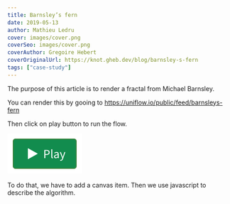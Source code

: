```yaml
---
title: Barnsley’s fern
date: 2019-05-13
author: Mathieu Ledru
cover: images/cover.png
coverSeo: images/cover.png
coverAuthor: Gregoire Hebert
coverOriginalUrl: https://knot.gheb.dev/blog/barnsley-s-fern
tags: ["case-study"]
---
```


The purpose of this article is to render a fractal from Michael Barnsley.

You can render this by gooing to https://uniflow.io/public/feed/barnsleys-fern

Then click on play button to run the flow.

![play](images/play.png)

To do that, we have to add a canvas item. Then we use javascript to describe the algorithm.
